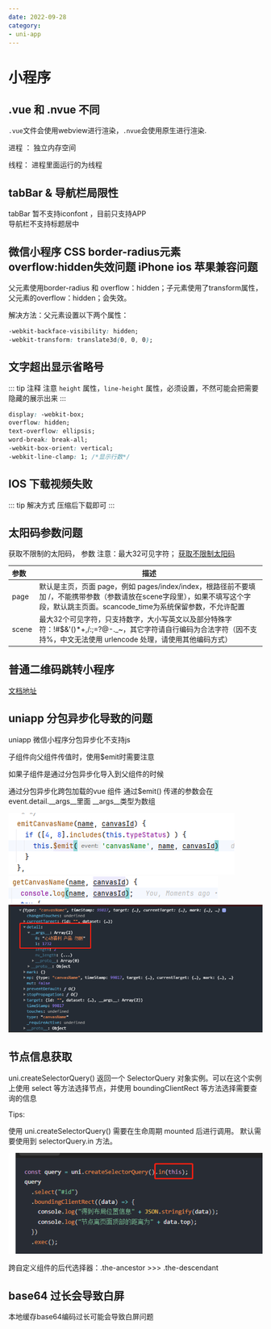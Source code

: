 ```yaml
---
date: 2022-09-28
category:
- uni-app
---
```


# 小程序

## .vue 和 .nvue 不同

`.vue`文件会使用webview进行渲染，`.nvue`会使用原生进行渲染.

进程 ： 独立内存空间

线程： 进程里面运行的为线程

## tabBar & 导航栏局限性

tabBar 暂不支持iconfont ，目前只支持APP  
导航栏不支持标题居中  

## 微信小程序 CSS border-radius元素 overflow:hidden失效问题 iPhone ios 苹果兼容问题

父元素使用border-radius 和 overflow：hidden；子元素使用了transform属性，父元素的overflow：hidden；会失效。

解决方法：父元素设置以下两个属性：

```css
-webkit-backface-visibility: hidden;
-webkit-transform: translate3d(0, 0, 0);
```

## 文字超出显示省略号

::: tip 注释
注意 `height` 属性，`line-height` 属性，必须设置，不然可能会把需要隐藏的展示出来
:::

```css
display: -webkit-box;
overflow: hidden;
text-overflow: ellipsis;
word-break: break-all;
-webkit-box-orient: vertical;
-webkit-line-clamp: 1; /*显示行数*/
```

## IOS 下载视频失败

::: tip 解决方式
压缩后下载即可
:::

## 太阳码参数问题

获取不限制的太阳码， 参数 注意：最大32可见字符； [获取不限制太阳码](https://developers.weixin.qq.com/miniprogram/dev/OpenApiDoc/qrcode-link/qr-code/getUnlimitedQRCode.html)

| 参数 |  描述 |
|:-----|------|
|page|默认是主页，页面 page，例如 pages/index/index，根路径前不要填加 /，不能携带参数（参数请放在scene字段里），如果不填写这个字段，默认跳主页面。scancode_time为系统保留参数，不允许配置|
|scene|最大32个可见字符，只支持数字，大小写英文以及部分特殊字符：!#$&'()*+,/:;=?@-._~，其它字符请自行编码为合法字符（因不支持%，中文无法使用 urlencode 处理，请使用其他编码方式）|

## 普通二维码跳转小程序

[文档地址](https://developers.weixin.qq.com/miniprogram/introduction/qrcode.html#%E5%8A%9F%E8%83%BD%E4%BB%8B%E7%BB%8D)

## uniapp 分包异步化导致的问题

uniapp 微信小程序分包异步化不支持js

子组件向父组件传值时，使用$emit时需要注意

如果子组件是通过分包异步化导入到父组件的时候

通过分包异步化跨包加载的vue 组件 通过$emit() 传递的参数会在 event.detail.__args__里面 __args__类型为数组

![图1](./img/image.png)
![图2](./img/图片2.png)
![图3](./img/图片1.png)

## 节点信息获取

uni.createSelectorQuery()  返回一个 SelectorQuery 对象实例。可以在这个实例上使用 select 等方法选择节点，并使用 boundingClientRect 等方法选择需要查询的信息

Tips:

使用 uni.createSelectorQuery() 需要在生命周期 mounted 后进行调用。
默认需要使用到 selectorQuery.in 方法。

![图4](./img/图片3.png)

跨自定义组件的后代选择器：.the-ancestor >>> .the-descendant

## base64 过长会导致白屏

本地缓存base64编码过长可能会导致白屏问题
